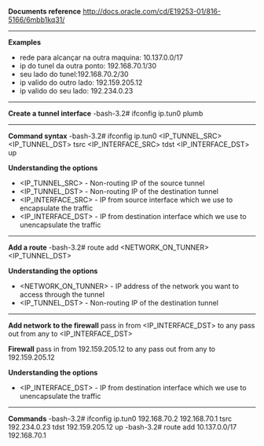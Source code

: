 **Documents reference**
http://docs.oracle.com/cd/E19253-01/816-5166/6mbb1kq31/

---

**Examples**
- rede para alcançar na outra maquina: 10.137.0.0/17
- ip do tunel da outra ponto: 192.168.70.1/30
- seu lado do tunel:192.168.70.2/30
- ip valido do outro lado: 192.159.205.12
- ip valido do seu lado: 192.234.0.23

---

**Create a tunnel interface**
-bash-3.2# ifconfig ip.tun0 plumb 

---

**Command syntax** 
-bash-3.2# ifconfig ip.tun0 <IP_TUNNEL_SRC> <IP_TUNNEL_DST> tsrc <IP_INTERFACE_SRC> tdst <IP_INTERFACE_DST> up

**Understanding the options**
- <IP_TUNNEL_SRC> - Non-routing IP of the source tunnel
- <IP_TUNNEL_DST> - Non-routing IP of the destination tunnel
- <IP_INTERFACE_SRC> - IP from source interface which we use to encapsulate the traffic
- <IP_INTERFACE_DST> - IP from destination interface which we use to unencapsulate the traffic

---
 
**Add a route**
-bash-3.2# route add <NETWORK_ON_TUNNER> <IP_TUNNEL_DST>

**Understanding the options**
- <NETWORK_ON_TUNNER> - IP address of the network you want to access through the tunnel
- <IP_TUNNEL_DST> - Non-routing IP of the destination tunnel

---

**Add network to the firewall**
pass in from <IP_INTERFACE_DST> to any
pass out from any to <IP_INTERFACE_DST>

**Firewall**
pass in from 192.159.205.12 to any
pass out from any to 192.159.205.12

**Understanding the options**
- <IP_INTERFACE_DST> - IP from destination interface which we use to unencapsulate the traffic

---

**Commands**
-bash-3.2# ifconfig ip.tun0 192.168.70.2 192.168.70.1 tsrc 192.234.0.23 tdst 192.159.205.12 up
-bash-3.2# route add 10.137.0.0/17 192.168.70.1


